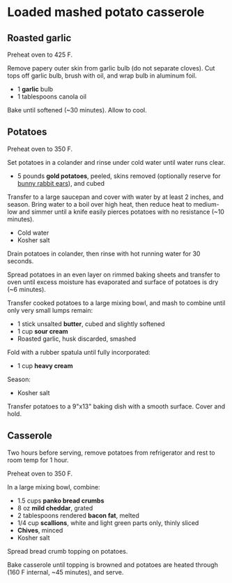 # Loaded mashed potato casserole

## Roasted garlic

Preheat oven to 425 F.

Remove papery outer skin from garlic bulb (do not separate cloves). Cut tops off garlic bulb, brush with oil, and wrap bulb in aluminum foil.

- 1 **garlic** bulb
- 1 tablespoons canola oil

Bake until softened (~30 minutes). Allow to cool.

## Potatoes

Preheat oven to 350 F.

Set potatoes in a colander and rinse under cold water until water runs clear.

- 5 pounds **gold potatoes**, peeled, skins removed (optionally reserve for [bunny rabbit ears](sides/bunny-rabbit-ears.md)), and cubed

Transfer to a large saucepan and cover with water by at least 2 inches, and season. Bring water to a boil over high heat, then reduce heat to medium-low and simmer until a knife easily pierces potatoes with no resistance (~10 minutes).

- Cold water
- Kosher salt

Drain potatoes in colander, then rinse with hot running water for 30 seconds.

Spread potatoes in an even layer on rimmed baking sheets and transfer to oven until excess moisture has evaporated and surface of potatoes is dry (~6 minutes).

Transfer cooked potatoes to a large mixing bowl, and mash to combine until only very small lumps remain:

- 1 stick unsalted **butter**, cubed and slightly softened
- 1 cup **sour cream**
- Roasted garlic, husk discarded, smashed

Fold with a rubber spatula until fully incorporated:

- 1 cup **heavy cream**

Season:

- Kosher salt

Transfer potatoes to a 9"x13" baking dish with a smooth surface. Cover and hold.

## Casserole

Two hours before serving, remove potatoes from refrigerator and rest to room temp for 1 hour.

Preheat oven to 350 F.

In a large mixing bowl, combine:

- 1.5 cups **panko bread crumbs**
- 8 oz **mild cheddar**, grated
- 2 tablespoons rendered **bacon fat**, melted
- 1/4 cup **scallions**, white and light green parts only, thinly sliced
- **Chives**, minced
- Kosher salt

Spread bread crumb topping on potatoes.

Bake casserole until topping is browned and potatoes are heated through (160 F internal, ~45 minutes), and serve.
